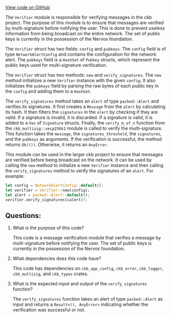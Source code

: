 [View code on GitHub](https://github.com/nervosnetwork/ckb/blob/develop/util/network-alert/src/verifier.rs)

The `Verifier` module is responsible for verifying messages in the ckb project. The purpose of this module is to ensure that messages are verified by multi-signature before notifying the user. This is done to prevent useless information from being broadcast on the entire network. The set of public keys is currently in the possession of the Nervos foundation.

The `Verifier` struct has two fields: `config` and `pubkeys`. The `config` field is of type `NetworkAlertConfig` and contains the configuration for the network alert. The `pubkeys` field is a `HashSet` of `Pubkey` structs, which represent the public keys used for multi-signature verification.

The `Verifier` struct has two methods: `new` and `verify_signatures`. The `new` method initializes a new `Verifier` instance with the given `config`. It also initializes the `pubkeys` field by parsing the raw bytes of each public key in the `config` and adding them to a `HashSet`.

The `verify_signatures` method takes an `alert` of type `packed::Alert` and verifies its signatures. It first creates a `Message` from the `alert` by calculating its hash. It then filters the `signatures` in the `alert` by checking if they are valid. If a signature is invalid, it is discarded. If a signature is valid, it is added to a `Vec` of `Signature` structs. Finally, the `verify_m_of_n` function from the `ckb_multisig::secp256k1` module is called to verify the multi-signature. This function takes the `message`, the `signatures_threshold`, the `signatures`, and the `pubkeys` as arguments. If the verification is successful, the method returns `Ok(())`. Otherwise, it returns an `AnyError`.

This module can be used in the larger ckb project to ensure that messages are verified before being broadcast on the network. It can be used by calling the `new` method to initialize a new `Verifier` instance and then calling the `verify_signatures` method to verify the signatures of an `alert`. For example:

```rust
let config = NetworkAlertConfig::default();
let verifier = Verifier::new(config);
let alert = packed::Alert::default();
verifier.verify_signatures(&alert)?;
```
## Questions:
 1. What is the purpose of this code?

    This code is a message verification module that verifies a message by multi-signature before notifying the user. The set of public keys is currently in the possession of the Nervos foundation.

2. What dependencies does this code have?

    This code has dependencies on `ckb_app_config`, `ckb_error`, `ckb_logger`, `ckb_multisig`, and `ckb_types` crates.

3. What is the expected input and output of the `verify_signatures` function?

    The `verify_signatures` function takes an alert of type `packed::Alert` as input and returns a `Result<(), AnyError>` indicating whether the verification was successful or not.
